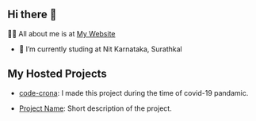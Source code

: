 ## Hi there 👋

🙋‍♂️ All about me is at <a href="https://timsal.vercel.app/home" target="_blank">My Website</a>

- 🌱 I’m currently studing at Nit Karnataka, Surathkal

## My Hosted Projects

- [code-crona](https://melodious-begonia-db5921.netlify.app/): I made this project during the time of covid-19 pandamic.

- [Project Name](https://your-hosted-project-link.com): Short description of the project.

<!--
**Talam1234/Talam1234** is a ✨ _special_ ✨ repository because its `README.md` (this file) appears on your GitHub profile.

Here are some ideas to get you started:

- 🔭 I’m currently working on ...
 ...
- 👯 I’m looking to collaborate on ...
- 🤔 I’m looking for help with ...
- 💬 Ask me about ...
- 📫 How to reach me: ...
- 😄 Pronouns: ...
- ⚡ Fun fact: ...
-->
